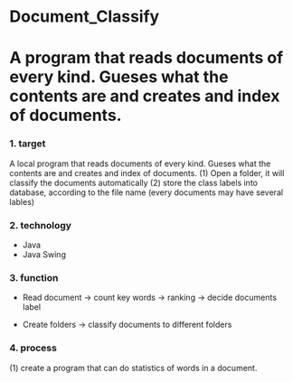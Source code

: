 # Document_Classify
# A program that reads documents of every kind. Gueses what the contents are and creates and index of documents.

### 1. target

A local program that reads documents of every kind. Gueses what the contents are and creates and index of documents.
(1) Open a folder, it will classify the documents automatically
(2) store the class labels into database, according to the file name (every documents may have several lables)

### 2. technology

* Java  
* Java Swing

### 3. function

* Read document -> count key words -> ranking -> decide documents label

* Create folders -> classify documents to different folders

### 4. process
(1) create a program that can do statistics of words in a document.